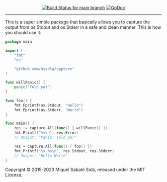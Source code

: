 <p align="center">
  <a href="https://github.com/mssola/capture/actions?query=workflow%3ACI" title="CI status for the main branch"><img src="https://github.com/mssola/capture/workflows/CI/badge.svg" alt="Build Status for main branch" /></a>
  <a href="https://pkg.go.dev/github.com/mssola/capture" rel="nofollow"><img alt="GoDoc" src="https://pkg.go.dev/badge/github.com/mssola/capture" style="max-width:100%;"></a>
</p>

---

This is a super simple package that basically allows you to capture the output
from os.Stdout and os.Stderr in a safe and clean manner. This is how you should
use it:

```go
package main

import (
	"fmt"
	"os"

	"github.com/mssola/capture"
)

func willPanic() {
	panic("Told ya!")
}

func foo() {
	fmt.Fprintf(os.Stdout, "Hello")
	fmt.Fprintf(os.Stderr, "World")
}

func main() {
	res := capture.All(func() { willPanic() })
	fmt.Printf("%v\n", res.Error)
	// Output: "Panic: Told ya!"

	res = capture.All(func() { foo() })
	fmt.Printf("%s %s\n", res.Stdout, res.Stderr)
	// Output: "Hello World"
}
```

Copyright &copy; 2015-2023 Miquel Sabaté Solà, released under the MIT License.
